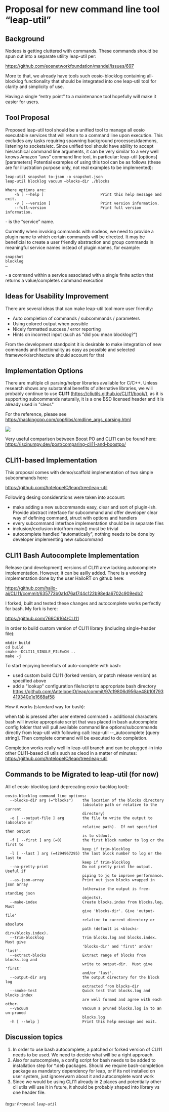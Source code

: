 # Proposal for new command line tool “leap-util”

Background
---
Nodeos is getting cluttered with commands. These commands should be spun out into a separate utility leap-util per:

https://github.com/eosnetworkfoundation/mandel/issues/697

More to that, we already have tools such eosio-blocklog containing all-blocklog functionality that should be integrated into one leap-util tool for clarity and simplicity of use.

Having a single “entry point” to a maintenance tool hopefully will make it easier for users.


Tool Proposal
---
Proposed leap-util tool should be a unified tool to manage all eosio executable services that will return to a command line upon execution. This excludes any tasks requiring spawning background processes/daemons, listening to sockets/etc.
Since unified tool should have ability to accept hierarchical command line arguments, it can be very similar to a very well knows Amazon “aws” command line tool, in particular:
leap-util [options] <command> <subcommand> [parameters]
Potential examples of using this tool can be as follows (these are for illustration purpose only, not real examples to be implemented):

    leap-util snapshot to-json -o snapshot.json
    leap-util blocklog vacuum –blocks-dir ./blocks

    Where options are:
        -h [ --help ]                         Print this help message and exit.
        -v [ --version ]                      Print version information.
        --full-version                        Print full version information.



<command> - is the “service” name.

Currently when invoking commands with nodeos, we need to provide a plugin name to which certain commands will be directed. It may be beneficial to create a user friendly abstraction and group commands in meaningful service names instead of plugin names, for example:

    snapshot
    blocklog
    …

<subcommand> - a command within a service associated with a single finite action that returns a value/completes command execution

Ideas for Usability Improvement
---
There are several ideas that can make leap-util tool more user friendly:


- Auto completion of commands / subcommands / parameters
- Using colored output when possible
- Nicely formatted success / error reporting
- Hints on incorrect input (such as "did you mean blocklog?")


From the development standpoint it is desirable to make integration of new commands and functionality as easy as possible and selected framework/architecture should account for that

Implementation Options
---
There are multiple cli parsing/helper libraries available for C/C++. Unless research shows any substantial benefits of alternative libraries, we will probably continue to use **CLI11** (https://cliutils.github.io/CLI11/book/), as it is supporting subcommands naturally, it is a one BSD licensed header and it is already used in "cleos"

For the reference, please see https://hackingcpp.com/cpp/libs/cmdline_args_parsing.html

![](https://hackmd.io/_uploads/BJv6ZqxA9.png)

Very useful comparison between Boost PO and CLI11 can be found here:
https://iscinumpy.dev/post/comparing-cli11-and-boostpo/

CLI11-based Implementation
---
This proposal comes with demo/scaffold implementation of two simple subcommands here:

https://github.com/AntelopeIO/leap/tree/leap-util

Following desing considerations were taken into account:
- make adding a new subcommands easy, clear and sort of plugin-ish. Provide abstract interface for subcommand and offer developer clear way of defining command, struct with options and handlers
- every subcommand interface implementation should be in separate files
- inclusion/exclusion into/from main() must be trivial
- autocomplete handled "automatically", nothing needs to be done by developer implementing new subcommand


CLI11 Bash Autocomplete Implementation
---
Release (and development) versions of CLI11 arew lacking autocomplete implementation. However, it can be asilly added. There is a working implementation done by the user HailoRT on github here:

https://github.com/hailo-ai/CLI11/commit/635773b0a1d76a1744c122b98eda6702c909edb2

I forked, built and tested these changes and autocomplete works perfectly for bash. My fork is here:

https://github.com/766C6164/CLI11

In order to build custom version of CLI11 library (including single-header file):

    mkdir build
    cd build
    cmake -DCLI11_SINGLE_FILE=ON ..
    make -j

To start enjoying benefiuts of auto-complete with bash:
- used custom build CLI11 (forked version, or patch release version) as specified above
- add a "lookup" configuration file/script to appropriate bash directory https://github.com/AntelopeIO/leap/commit/97c19806d956ae48b10f793419340e1e1668af58

How it works (standard way for bash):

when tab is pressed after user entered command + additional characters bash will invoke appropriate script that was placed in bash autocomplete config folder that will pull available command line options/subcommands directly from leap-util with following call: leap-util --_autocomplete [query string]. Then complete command will be executed to do completion.

Completion works really well in leap-util branch and can be plugged-in into other CLI11-based cli utils such as cleod in a matter of minutes:
https://github.com/AntelopeIO/leap/tree/leap-util


Commands to be Migrated to leap-util (for now)
---

All of eosio-blocklog (and deprecating eosio-backlog tool):


    eosio-blocklog command line options:
      --blocks-dir arg (="blocks")    the location of the blocks directory
                                      (absolute path or relative to the current
                                      directory)
      -o [ --output-file ] arg        the file to write the output to (absolute or
                                      relative path).  If not specified then output
                                      is to stdout.
      -f [ --first ] arg (=0)         the first block number to log or the first to
                                      keep if trim-blocklog
      -l [ --last ] arg (=4294967295) the last block number to log or the last to
                                      keep if trim-blocklog
      --no-pretty-print               Do not pretty print the output.  Useful if
                                      piping to jq to improve performance.
      --as-json-array                 Print out json blocks wrapped in json array
                                      (otherwise the output is free-standing json
                                      objects).
      --make-index                    Create blocks.index from blocks.log. Must
                                      give 'blocks-dir'. Give 'output-file'
                                      relative to current directory or absolute
                                      path (default is <blocks-dir>/blocks.index).
      --trim-blocklog                 Trim blocks.log and blocks.index. Must give
                                      'blocks-dir' and 'first' and/or 'last'.
      --extract-blocks                Extract range of blocks from blocks.log and
                                      write to output-dir.  Must give 'first'
                                      and/or 'last'.
      --output-dir arg                the output directory for the block log
                                      extracted from blocks-dir
      --smoke-test                    Quick test that blocks.log and blocks.index
                                      are well formed and agree with each other.
      --vacuum                        Vacuum a pruned blocks.log in to an un-pruned
                                      blocks.log
      -h [ --help ]                   Print this help message and exit.

Discussion topics
---

1. In order to use bash autocomplete, a patched or forked version of CLI11 needs to be used. We need to decide what will be a right approach.
2. Also for autocomplete, a config script for bash needs to be added to installation step for *.deb packages. Should we require bash-completion package as mandatory dependency for leap, or if its not installed on user system, just ignore/warn about it and autocomplete wont work
3. Since we would be using CLI11 already in 2 places and potentially other cli utils will use it in future, it should be probably shaped into library vs one header file.

###### tags: `Proposal` `leap-util`
